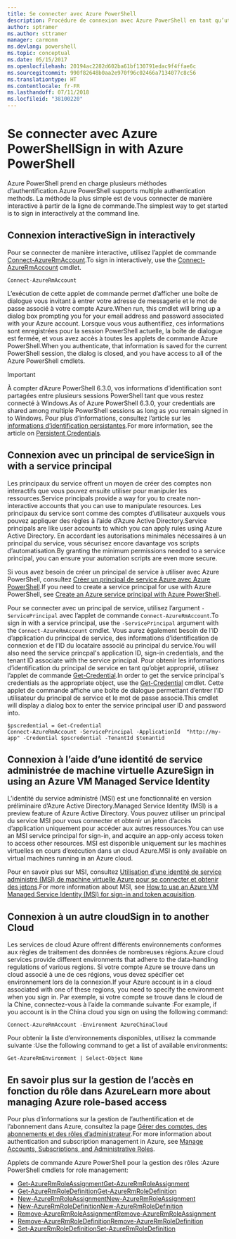 ```yaml
---
title: Se connecter avec Azure PowerShell
description: Procédure de connexion avec Azure PowerShell en tant qu’utilisateur, principal de service ou avec MSI.
author: sptramer
ms.author: sttramer
manager: carmonm
ms.devlang: powershell
ms.topic: conceptual
ms.date: 05/15/2017
ms.openlocfilehash: 20194ac2282d602ba61bf130791edac9f4ffae6c
ms.sourcegitcommit: 990f82648b0aa2e970f96c02466a7134077c8c56
ms.translationtype: HT
ms.contentlocale: fr-FR
ms.lasthandoff: 07/11/2018
ms.locfileid: "38100220"
---
```

# <a name="sign-in-with-azure-powershell"></a><span data-ttu-id="34055-103">Se connecter avec Azure PowerShell</span><span class="sxs-lookup"><span data-stu-id="34055-103">Sign in with Azure PowerShell</span></span>

<span data-ttu-id="34055-104">Azure PowerShell prend en charge plusieurs méthodes d’authentification.</span><span class="sxs-lookup"><span data-stu-id="34055-104">Azure PowerShell supports multiple authentication methods.</span></span> <span data-ttu-id="34055-105">La méthode la plus simple est de vous connecter de manière interactive à partir de la ligne de commande.</span><span class="sxs-lookup"><span data-stu-id="34055-105">The simplest way to get started is to sign in interactively at the command line.</span></span>

## <a name="sign-in-interactively"></a><span data-ttu-id="34055-106">Connexion interactive</span><span class="sxs-lookup"><span data-stu-id="34055-106">Sign in interactively</span></span>

<span data-ttu-id="34055-107">Pour se connecter de manière interactive, utilisez l’applet de commande [Connect-AzureRmAccount](/powershell/module/azurerm.profile/connect-azurermaccount).</span><span class="sxs-lookup"><span data-stu-id="34055-107">To sign in interactively, use the [Connect-AzureRmAccount](/powershell/module/azurerm.profile/connect-azurermaccount) cmdlet.</span></span>

```azurepowershell
Connect-AzureRmAccount
```

<span data-ttu-id="34055-108">L’exécution de cette applet de commande permet d’afficher une boîte de dialogue vous invitant à entrer votre adresse de messagerie et le mot de passe associé à votre compte Azure.</span><span class="sxs-lookup"><span data-stu-id="34055-108">When run, this cmdlet will bring up a dialog box prompting you for your email address and password associated with your Azure account.</span></span> <span data-ttu-id="34055-109">Lorsque vous vous authentifiez, ces informations sont enregistrées pour la session PowerShell actuelle, la boîte de dialogue est fermée, et vous avez accès à toutes les applets de commande Azure PowerShell.</span><span class="sxs-lookup"><span data-stu-id="34055-109">When you authenticate, that information is saved for the current PowerShell session, the dialog is closed, and you have access to all of the Azure PowerShell cmdlets.</span></span>

> [!IMPORTANT]
> <span data-ttu-id="34055-110">À compter d’Azure PowerShell 6.3.0, vos informations d’identification sont partagées entre plusieurs sessions PowerShell tant que vous restez connecté à Windows.</span><span class="sxs-lookup"><span data-stu-id="34055-110">As of Azure PowerShell 6.3.0, your credentials are shared among multiple PowerShell sessions as long as you remain signed in to Windows.</span></span> <span data-ttu-id="34055-111">Pour plus d’informations, consultez l’article sur les [informations d’identification persistantes](context-persistence.md).</span><span class="sxs-lookup"><span data-stu-id="34055-111">For more information, see the article on [Persistent Credentials](context-persistence.md).</span></span>

## <a name="sign-in-with-a-service-principal"></a><span data-ttu-id="34055-112">Connexion avec un principal de service</span><span class="sxs-lookup"><span data-stu-id="34055-112">Sign in with a service principal</span></span>

<span data-ttu-id="34055-113">Les principaux du service offrent un moyen de créer des comptes non interactifs que vous pouvez ensuite utiliser pour manipuler les ressources.</span><span class="sxs-lookup"><span data-stu-id="34055-113">Service principals provide a way for you to create non-interactive accounts that you can use to manipulate resources.</span></span> <span data-ttu-id="34055-114">Les principaux du service sont comme des comptes d’utilisateur auxquels vous pouvez appliquer des règles à l’aide d’Azure Active Directory.</span><span class="sxs-lookup"><span data-stu-id="34055-114">Service principals are like user accounts to which you can apply rules using Azure Active Directory.</span></span> <span data-ttu-id="34055-115">En accordant les autorisations minimales nécessaires à un principal du service, vous sécurisez encore davantage vos scripts d’automatisation.</span><span class="sxs-lookup"><span data-stu-id="34055-115">By granting the minimum permissions needed to a service principal, you can ensure your automation scripts are even more secure.</span></span>

<span data-ttu-id="34055-116">Si vous avez besoin de créer un principal de service à utiliser avec Azure PowerShell, consultez [Créer un principal de service Azure avec Azure PowerShell](create-azure-service-principal-azureps.md).</span><span class="sxs-lookup"><span data-stu-id="34055-116">If you need to create a service principal for use with Azure PowerShell, see [Create an Azure service principal with Azure PowerShell](create-azure-service-principal-azureps.md).</span></span>

<span data-ttu-id="34055-117">Pour se connecter avec un principal de service, utilisez l’argument `-ServicePrincipal` avec l’applet de commande `Connect-AzureRmAccount`.</span><span class="sxs-lookup"><span data-stu-id="34055-117">To sign in with a service principal, use the `-ServicePrincipal` argument with the `Connect-AzureRmAccount` cmdlet.</span></span> <span data-ttu-id="34055-118">Vous aurez également besoin de l’ID d’application du principal de service, des informations d’identification de connexion et de l’ID du locataire associé au principal du service.</span><span class="sxs-lookup"><span data-stu-id="34055-118">You will also need the service princpal's application ID, sign-in credentials, and the tenant ID associate with the service principal.</span></span> <span data-ttu-id="34055-119">Pour obtenir les informations d’identification du principal de service en tant qu’objet approprié, utilisez l’applet de commande [Get-Credential](/powershell/module/microsoft.powershell.security/get-credential).</span><span class="sxs-lookup"><span data-stu-id="34055-119">In order to get the service principal's credentials as the appropriate object, use the [Get-Credential](/powershell/module/microsoft.powershell.security/get-credential) cmdlet.</span></span> <span data-ttu-id="34055-120">Cette applet de commande affiche une boîte de dialogue permettant d’entrer l’ID utilisateur du principal de service et le mot de passe associé.</span><span class="sxs-lookup"><span data-stu-id="34055-120">This cmdlet will display a dialog box to enter the service principal user ID and password into.</span></span>

```azurepowershell-interactive
$pscredential = Get-Credential
Connect-AzureRmAccount -ServicePrincipal -ApplicationId  "http://my-app" -Credential $pscredential -TenantId $tenantid
```

## <a name="sign-in-using-an-azure-vm-managed-service-identity"></a><span data-ttu-id="34055-121">Connexion à l’aide d’une identité de service administrée de machine virtuelle Azure</span><span class="sxs-lookup"><span data-stu-id="34055-121">Sign in using an Azure VM Managed Service Identity</span></span>

<span data-ttu-id="34055-122">L’identité du service administré (MSI) est une fonctionnalité en version préliminaire d’Azure Active Directory.</span><span class="sxs-lookup"><span data-stu-id="34055-122">Managed Service Identity (MSI) is a preview feature of Azure Active Directory.</span></span> <span data-ttu-id="34055-123">Vous pouvez utiliser un principal du service MSI pour vous connecter et obtenir un jeton d’accès d’application uniquement pour accéder aux autres ressources.</span><span class="sxs-lookup"><span data-stu-id="34055-123">You can use an MSI service principal for sign-in, and acquire an app-only access token to access other resources.</span></span> <span data-ttu-id="34055-124">MSI est disponible uniquement sur les machines virtuelles en cours d’exécution dans un cloud Azure.</span><span class="sxs-lookup"><span data-stu-id="34055-124">MSI is only available on virtual machines running in an Azure cloud.</span></span>

<span data-ttu-id="34055-125">Pour en savoir plus sur MSI, consultez [Utilisation d’une identité de service administré (MSI) de machine virtuelle Azure pour se connecter et obtenir des jetons](/azure/active-directory/msi-how-to-get-access-token-using-msi).</span><span class="sxs-lookup"><span data-stu-id="34055-125">For more information about MSI, see [How to use an Azure VM Managed Service Identity (MSI) for sign-in and token acquisition](/azure/active-directory/msi-how-to-get-access-token-using-msi).</span></span>

## <a name="sign-in-to-another-cloud"></a><span data-ttu-id="34055-126">Connexion à un autre cloud</span><span class="sxs-lookup"><span data-stu-id="34055-126">Sign in to another Cloud</span></span>

<span data-ttu-id="34055-127">Les services de cloud Azure offrent différents environnements conformes aux règles de traitement des données de nombreuses régions.</span><span class="sxs-lookup"><span data-stu-id="34055-127">Azure cloud services provide different environments that adhere to the data-handling regulations of various regions.</span></span> <span data-ttu-id="34055-128">Si votre compte Azure se trouve dans un cloud associé à une de ces régions, vous devez spécifier cet environnement lors de la connexion.</span><span class="sxs-lookup"><span data-stu-id="34055-128">If your Azure account is in a cloud associated with one of these regions, you need to specify the environment when you sign in.</span></span> <span data-ttu-id="34055-129">Par exemple, si votre compte se trouve dans le cloud de la Chine, connectez-vous à l’aide la commande suivante :</span><span class="sxs-lookup"><span data-stu-id="34055-129">For example, if you account is in the China cloud you sign on using the following command:</span></span>

```azurepowershell-interactive
Connect-AzureRmAccount -Environment AzureChinaCloud
```

<span data-ttu-id="34055-130">Pour obtenir la liste d’environnements disponibles, utilisez la commande suivante :</span><span class="sxs-lookup"><span data-stu-id="34055-130">Use the following command to get a list of available environments:</span></span>

```azurepowershell-interactive
Get-AzureRmEnvironment | Select-Object Name
```

## <a name="learn-more-about-managing-azure-role-based-access"></a><span data-ttu-id="34055-131">En savoir plus sur la gestion de l’accès en fonction du rôle dans Azure</span><span class="sxs-lookup"><span data-stu-id="34055-131">Learn more about managing Azure role-based access</span></span>

<span data-ttu-id="34055-132">Pour plus d’informations sur la gestion de l’authentification et de l’abonnement dans Azure, consultez la page [Gérer des comptes, des abonnements et des rôles d’administrateur](/azure/active-directory/role-based-access-control-configure).</span><span class="sxs-lookup"><span data-stu-id="34055-132">For more information about authentication and subscription management in Azure, see [Manage Accounts, Subscriptions, and Administrative Roles](/azure/active-directory/role-based-access-control-configure).</span></span>

<span data-ttu-id="34055-133">Applets de commande Azure PowerShell pour la gestion des rôles :</span><span class="sxs-lookup"><span data-stu-id="34055-133">Azure PowerShell cmdlets for role management:</span></span>

* [<span data-ttu-id="34055-134">Get-AzureRmRoleAssignment</span><span class="sxs-lookup"><span data-stu-id="34055-134">Get-AzureRmRoleAssignment</span></span>](/powershell/module/AzureRM.Resources/Get-AzureRmRoleAssignment)
* [<span data-ttu-id="34055-135">Get-AzureRmRoleDefinition</span><span class="sxs-lookup"><span data-stu-id="34055-135">Get-AzureRmRoleDefinition</span></span>](/powershell/module/AzureRM.Resources/Get-AzureRmRoleDefinition)
* [<span data-ttu-id="34055-136">New-AzureRmRoleAssignment</span><span class="sxs-lookup"><span data-stu-id="34055-136">New-AzureRmRoleAssignment</span></span>](/powershell/module/AzureRM.Resources/New-AzureRmRoleAssignment)
* [<span data-ttu-id="34055-137">New-AzureRmRoleDefinition</span><span class="sxs-lookup"><span data-stu-id="34055-137">New-AzureRmRoleDefinition</span></span>](/powershell/module/AzureRM.Resources/New-AzureRmRoleDefinition)
* [<span data-ttu-id="34055-138">Remove-AzureRmRoleAssignment</span><span class="sxs-lookup"><span data-stu-id="34055-138">Remove-AzureRmRoleAssignment</span></span>](/powershell/module/AzureRM.Resources/Remove-AzureRmRoleAssignment)
* [<span data-ttu-id="34055-139">Remove-AzureRmRoleDefinition</span><span class="sxs-lookup"><span data-stu-id="34055-139">Remove-AzureRmRoleDefinition</span></span>](/powershell/module/AzureRM.Resources/Remove-AzureRmRoleDefinition)
* [<span data-ttu-id="34055-140">Set-AzureRmRoleDefinition</span><span class="sxs-lookup"><span data-stu-id="34055-140">Set-AzureRmRoleDefinition</span></span>](/powershell/moduel/AzureRM.Resources/Set-AzureRmRoleDefinition)

